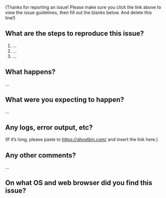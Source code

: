 (Thanks for reporting an issue! Please make sure you click the link above to view the issue guidelines, then fill out the blanks below. And delete this line!)

What are the steps to reproduce this issue?
-------------------------------------------
1. …
2. …
3. …

What happens?
-------------
…

What were you expecting to happen?
----------------------------------
…

Any logs, error output, etc?
----------------------------
(If it’s long, please paste to https://ghostbin.com/ and insert the link here.)


Any other comments?
-------------------
…

On what OS and web browser did you find this issue?
----------------------------------------

